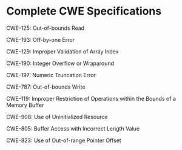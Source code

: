 

# Complete CWE Specifications

CWE-125: Out-of-bounds Read

CWE-193: Off-by-one Error

CWE-129: Improper Validation of Array Index

CWE-190: Integer Overflow or Wraparound

CWE-197: Numeric Truncation Error

CWE-787: Out-of-bounds Write

CWE-119: Improper Restriction of Operations within the Bounds of a Memory Buffer

CWE-908: Use of Uninitialized Resource

CWE-805: Buffer Access with Incorrect Length Value

CWE-823: Use of Out-of-range Pointer Offset